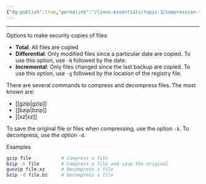 ```yaml
---
{"dg-publish":true,"permalink":"/linux-essentials/topic-3/compression-tools/","dgPassFrontmatter":true}
---
```


---
Options to make security copies of files:

- **Total**: All files are copied
- **Differential**: Only modified files since a particular date are copied. To use this option, use `-N` followed by the date.
- **Incremental**: Only files changed since the last backup are copied. To use this option, use `-g` followed by the location of the registry file.

There are several commands to compress and decompress files. The most known are:
- [[gzip\|gzip]]
- [[bzip\|bzip]]
- [[xz\|xz]]

To save the original file or files when compressing, use the option `-k`. 
To decompress, use the option `-d`.

Examples
```bash
gzip file           # Compress a file
bzip -k file        # Compress a file and save the original 
gunzip file.xz      # Decompress a file 
bzip -d file.bz     # Decompress a file
```

